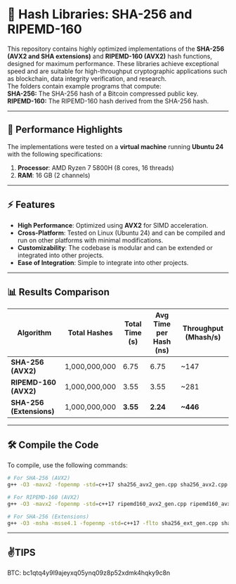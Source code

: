 # 🚀 Hash Libraries: SHA-256 and RIPEMD-160

This repository contains highly optimized implementations of the **SHA-256 (AVX2 and SHA extensions)** and **RIPEMD-160 (AVX2)** hash functions, designed for maximum performance. These libraries achieve exceptional speed and are suitable for high-throughput cryptographic applications such as blockchain, data integrity verification, and research.  
The folders contain example programs that compute:  
**SHA-256:** The SHA-256 hash of a Bitcoin compressed public key.  
**RIPEMD-160:** The RIPEMD-160 hash derived from the SHA-256 hash.  

---

## 🌟 **Performance Highlights**

The implementations were tested on a **virtual machine** running **Ubuntu 24** with the following specifications:
1. **Processor**: AMD Ryzen 7 5800H  (8 cores, 16 threads)
2. **RAM**: 16 GB  (2 channels)

---

## ⚡ **Features**

- **High Performance**: Optimized using **AVX2** for SIMD acceleration.
- **Cross-Platform**: Tested on Linux (Ubuntu 24) and can be compiled and run on other platforms with minimal modifications.
- **Customizability**: The codebase is modular and can be extended or integrated into other projects.
- **Ease of Integration**: Simple to integrate into other projects.

---

## 📊 **Results Comparison**

| Algorithm               | Total Hashes    | Total Time (s) | Avg Time per Hash (ns) | Throughput (Mhash/s) |
|-------------------------|-----------------|----------------|------------------------|----------------------|
| **SHA-256 (AVX2)**      | 1,000,000,000   | 6.75           | 6.75                   | ~147                 |
| **RIPEMD-160 (AVX2)**   | 1,000,000,000   | 3.55           | 3.55                   | ~281                 |
| **SHA-256 (Extensions)**| 1,000,000,000   | **3.55**       | **2.24**               | **~446**             |

---

## 🛠️ **Compile the Code**

To compile, use the following commands:

```bash
# For SHA-256 (AVX2)
g++ -O3 -mavx2 -fopenmp -std=c++17 sha256_avx2_gen.cpp sha256_avx2.cpp -o sha256

# For RIPEMD-160 (AVX2)
g++ -O3 -mavx2 -fopenmp -std=c++17 ripemd160_avx2_gen.cpp ripemd160_avx2.cpp -o ripemd160

# For SHA-256 (Extensions)
g++ -O3 -msha -msse4.1 -fopenmp -std=c++17 -flto sha256_ext_gen.cpp sha256_ext.cpp -o sha256_ext
```

---

## ✌️**TIPS**
BTC: bc1qtq4y9l9ajeyxq05ynq09z8p52xdmk4hqky9c8n

